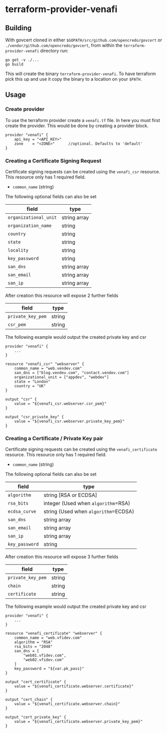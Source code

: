# terraform-provider-venafi

## Building

With govcert cloned in either `$GOPATH/src/github.com/opencredo/govcert` or `./vendor/github.com/opencredo/govcert`, from within the `terraform-provider-venafi` directory run:

```
go get -v ./...
go build
```

This will create the binary `terraform-provider-venafi`. To have terraform pick this up and use it copy the binary to a location on your `$PATH`.

## Usage
### Create provider
To use the terraform provider create a `venafi.tf` file. In here you must first create the provider. This would be done by creating a provider block.

```
provider "venafi" {
    api_key = "<API_KEY>"
    zone    = "<ZONE>"      //optional. Defaults to 'default'
}
```

### Creating a Certificate Signing Request

Certificate signing requests can be created using the `venafi_csr` resource. This resource only has 1 required field.
- `common_name` (string)

The following optional fields can also be set

| field                | type         |
| -------------------- | ------------ |
| `organizational_unit`| string array |
| `organization_name`  | string       |
| `country`            | string       |
| `state`              | string       |
| `locality`           | string       |
| `key_password`       | string       |
| `san_dns`            | string array |
| `san_email`          | string array |
| `san_ip`             | string array |

After creation this resource will expose 2 further fields

| field             |type    |
| ----------------- | ------ |
| `private_key_pem` | string |
| `csr_pem`         | string |

The following example would output the created private key and csr
```
provider "venafi" {
    ...
}

resource "venafi_csr" "webserver" {
    common_name = "web.vendev.com"
    san_dns = ["blog.vendev.com", "contact.vendev.com"]
    organizational_unit = ["appdev", "webdev"]
    state = "London"
    country = "UK"
}

output "csr" {
    value = "${venafi_csr.webserver.csr_pem}"
}

output "csr_private_key" {
    value = "${venafi_csr.webserver.private_key_pem}"
}
```

### Creating a Certificate / Private Key pair

Certificate signing requests can be created using the `venafi_certificate` resource. This resource only has 1 required field.
- `common_name` (string)

The following optional fields can also be set

| field          | type                                 |
| -------------- | ------------------------------------ |
| `algorithm`    | string [RSA or ECDSA]                |
| `rsa_bits`     | integer (Used when `algorithm`=RSA)  |
| `ecdsa_curve`  | string (Used when `algorithm`=ECDSA) |
| `san_dns`      | string array                         |
| `san_email`    | string array                         |
| `san_ip`       | string array                         |
| `key_password` | string                               |

After creation this resource will expose 3 further fields

| field             |type    |
| ----------------- | ------ |
| `private_key_pem` | string |
| `chain`           | string |
| `certificate`     | string |

The following example would output the created private key and csr

```
provider "venafi" {
    ...
}

resource "venafi_certificate" "webserver" {
    common_name = "web.vfidev.com"
    algorithm = "RSA"
    rsa_bits = "2048"
    san_dns = [
        "web01.vfidev.com",
        "web02.vfidev.com"
    ]
    key_password = "${var.pk_pass}"
}

output "cert_certificate" {
    value = "${venafi_certificate.webserver.certificate}"
}

output "cert_chain" {
    value = "${venafi_certificate.webserver.chain}"
}

output "cert_private_key" {
    value = "${venafi_certificate.webserver.private_key_pem}"
}
```